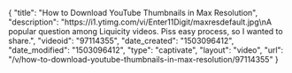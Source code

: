 {
    "title": "How to Download YouTube Thumbnails in Max Resolution",
    "description": "https:\/\/i1.ytimg.com\/vi\/Enter11Digit\/maxresdefault.jpg\nA popular question among Liquicity videos. Piss easy process, so I wanted to share.",
    "videoid": "97114355",
    "date_created": "1503096412",
    "date_modified": "1503096412",
    "type": "captivate",
    "layout": "video",
    "url": "\/v\/how-to-download-youtube-thumbnails-in-max-resolution\/97114355"
}